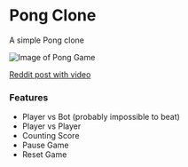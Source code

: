 # Pong Clone
A simple Pong clone

![Image of Pong Game](http://dl.dropboxusercontent.com/s/3ulrblxdcguy498/pong.png "Pong Clone")

[Reddit post with video](https://www.reddit.com/r/processing/comments/cgimpd/pong_clone/)

### Features
- Player vs Bot (probably impossible to beat)
- Player vs Player
- Counting Score
- Pause Game
- Reset Game
